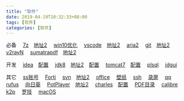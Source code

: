 ```yaml
---
title: "软件"
date: 2019-04-19T10:32:33+08:00
tags: [软件]
categories: [软件]
---
```


必备
&emsp;[7z](https://7-zip.org)&emsp;[地址2](https://dl.softmgr.qq.com/original/Compression/7z1900-x64.exe)
&emsp;[win10优化](https://github.com/yzlc/Win10-Initial-Setup-Script/archive/master.zip)
&emsp;[vscode](https://code.visualstudio.com/docs/?dv=win)&emsp;[地址2](https://dl.softmgr.qq.com/original/Development/VSCodeUserSetup-x64-1.40.2.exe)
&emsp;[aria2](/files/soft/aria2.zip)
&emsp;[git](https://git-scm.com/download/win)&emsp;[地址2](https://dl.softmgr.qq.com/original/Development/Git-2.25.1-64-bit.exe)
&emsp;[v2rayN](https://github.com/2dust/v2rayN/releases)
&emsp;[sumatrapdf](https://sumatrapdfreader.org/downloadafter.html)&emsp;[地址2](https://sm.myapp.com/original/Office/SumatraPDF-3.1.2-64-install.exe)

开发
&emsp;[idea](https://jetbrains.com/idea/download/download-thanks.html?platform=windowsZip&code=IIC)&emsp;[配置](/post/config/win/idea)
&emsp;[jdk8](https://oracle.com/technetwork/java/javase/downloads/jdk8-downloads-2133151.html)&emsp;[地址2](https://dl.softmgr.qq.com/original/Development/jdk-8u191-windows-x64-8.0.1910.12.exe)&emsp;[配置](/post/config/win/jdk8)
&emsp;[tomcat7](https://archive.apache.org/dist/tomcat/tomcat-7/v7.0.92/bin/apache-tomcat-7.0.92-windows-x64.zip)&emsp;[配置](/post/config/win/tomcat)
&emsp;[plsql](/post/config/win/plsql/)
&emsp;[jdgui](https://github.com/java-decompiler/jd-gui/releases)

其它
&emsp;[ss账号](https://github.com/selierlin/Share-SSR-V2ray)
&emsp;[Forti](https://fortinet-public.s3.cn-north-1.amazonaws.com.cn/FortiClient_Download/FortiClient_5_6_6_windows_and_macos_system/FortiClientSetup_5.6.6.1167_vpnonly_x64.exe)
&emsp;[svn](https://tortoisesvn.net/downloads.html)&emsp;[地址2](https://dl.softmgr.qq.com/original/Development/TortoiseSVN-1.13.1.28686-x64-svn-1.13.0.msi)
&emsp;[office](https://otp.landian.vip/redirect/download.html)
&emsp;[壁纸](https://microsoft.com/store/productId/9NBLGGH1ZBKW)
&emsp;[ssh](https://mobaxterm.mobatek.net/download-home-edition.html)
&emsp;[录屏](https://microsoft.com/store/productId/9N3SQK8PDS8G)
&emsp;[qq](https://microsoft.com/store/productId/9NHLGF0ZWC5S)
&emsp;[rufus](https://github.com/pbatard/rufus/releases)
&emsp;[向日葵](https://sunlogin.oray.com/personal/download/)
&emsp;[PotPlayer](https://videohelp.com/software/PotPlayer/old-versions#download)&emsp;[地址2](https://dl.softmgr.qq.com/original/Video/PotPlayerSetup64_1.7.16291_1.exe)
&emsp;[charles](https://charlesproxy.com/latest-release/download.do#)&emsp;[配置](/post/config/win/charles)
&emsp;[PDF目录](https://github.com/ifnoelse/pdf-bookmark)
&emsp;[calibre](https://calibre-ebook.com/download_windows)
&emsp;[k2p](https://github.com/hanwckf/rt-n56u)
&emsp;[罗技](https://download01.logi.com/web/ftp/pub/techsupport/gaming/LGS_9.02.65_x64_Logitech.exe)
&emsp;[macOS](https://mirrors.dtops.cc/iso/MacOS/daliansky_macos/)
